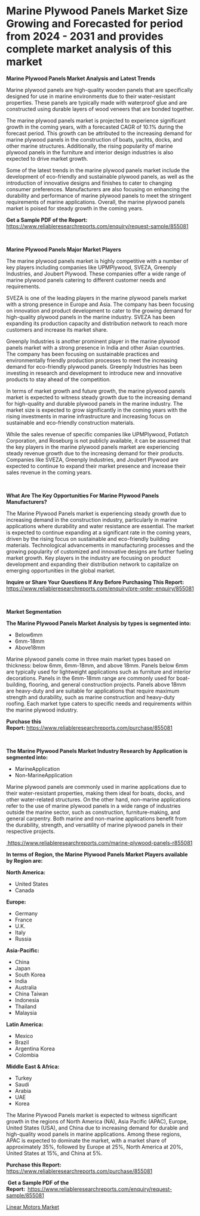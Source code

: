 <p><h1>Marine Plywood Panels Market Size Growing and Forecasted for period from 2024 - 2031 and provides complete market analysis of this market</h1></p><p><strong>Marine Plywood Panels Market Analysis and Latest Trends</strong></p>
<p><p>Marine plywood panels are high-quality wooden panels that are specifically designed for use in marine environments due to their water-resistant properties. These panels are typically made with waterproof glue and are constructed using durable layers of wood veneers that are bonded together.</p><p>The marine plywood panels market is projected to experience significant growth in the coming years, with a forecasted CAGR of 10.1% during the forecast period. This growth can be attributed to the increasing demand for marine plywood panels in the construction of boats, yachts, docks, and other marine structures. Additionally, the rising popularity of marine plywood panels in the furniture and interior design industries is also expected to drive market growth.</p><p>Some of the latest trends in the marine plywood panels market include the development of eco-friendly and sustainable plywood panels, as well as the introduction of innovative designs and finishes to cater to changing consumer preferences. Manufacturers are also focusing on enhancing the durability and performance of marine plywood panels to meet the stringent requirements of marine applications. Overall, the marine plywood panels market is poised for steady growth in the coming years.</p></p>
<p><strong>Get a Sample PDF of the Report:&nbsp;</strong> <a href="https://www.reliableresearchreports.com/enquiry/request-sample/855081">https://www.reliableresearchreports.com/enquiry/request-sample/855081</a></p>
<p>&nbsp;</p>
<p><strong>Marine Plywood Panels Major Market Players</strong></p>
<p><p>The marine plywood panels market is highly competitive with a number of key players including companies like UPMPlywood, SVEZA, Greenply Industries, and Joubert Plywood. These companies offer a wide range of marine plywood panels catering to different customer needs and requirements.</p><p>SVEZA is one of the leading players in the marine plywood panels market with a strong presence in Europe and Asia. The company has been focusing on innovation and product development to cater to the growing demand for high-quality plywood panels in the marine industry. SVEZA has been expanding its production capacity and distribution network to reach more customers and increase its market share.</p><p>Greenply Industries is another prominent player in the marine plywood panels market with a strong presence in India and other Asian countries. The company has been focusing on sustainable practices and environmentally friendly production processes to meet the increasing demand for eco-friendly plywood panels. Greenply Industries has been investing in research and development to introduce new and innovative products to stay ahead of the competition.</p><p>In terms of market growth and future growth, the marine plywood panels market is expected to witness steady growth due to the increasing demand for high-quality and durable plywood panels in the marine industry. The market size is expected to grow significantly in the coming years with the rising investments in marine infrastructure and increasing focus on sustainable and eco-friendly construction materials.</p><p>While the sales revenue of specific companies like UPMPlywood, Potlatch Corporation, and Roseburg is not publicly available, it can be assumed that the key players in the marine plywood panels market are experiencing steady revenue growth due to the increasing demand for their products. Companies like SVEZA, Greenply Industries, and Joubert Plywood are expected to continue to expand their market presence and increase their sales revenue in the coming years.</p></p>
<p>&nbsp;</p>
<p><strong>What Are The Key Opportunities For Marine Plywood Panels Manufacturers?</strong></p>
<p><p>The Marine Plywood Panels market is experiencing steady growth due to increasing demand in the construction industry, particularly in marine applications where durability and water resistance are essential. The market is expected to continue expanding at a significant rate in the coming years, driven by the rising focus on sustainable and eco-friendly building materials. Technological advancements in manufacturing processes and the growing popularity of customized and innovative designs are further fueling market growth. Key players in the industry are focusing on product development and expanding their distribution network to capitalize on emerging opportunities in the global market.</p></p>
<p><strong>Inquire or Share Your Questions If Any Before Purchasing This Report:</strong> <a href="https://www.reliableresearchreports.com/enquiry/pre-order-enquiry/855081">https://www.reliableresearchreports.com/enquiry/pre-order-enquiry/855081</a></p>
<p>&nbsp;</p>
<p><strong>Market Segmentation</strong></p>
<p><strong>The Marine Plywood Panels Market Analysis by types is segmented into:</strong></p>
<p><ul><li>Below6mm</li><li>6mm-18mm</li><li>Above18mm</li></ul></p>
<p><p>Marine plywood panels come in three main market types based on thickness: below 6mm, 6mm-18mm, and above 18mm. Panels below 6mm are typically used for lightweight applications such as furniture and interior decorations. Panels in the 6mm-18mm range are commonly used for boat-building, flooring, and general construction projects. Panels above 18mm are heavy-duty and are suitable for applications that require maximum strength and durability, such as marine construction and heavy-duty roofing. Each market type caters to specific needs and requirements within the marine plywood industry.</p></p>
<p><strong>Purchase this Report:&nbsp;</strong><a href="https://www.reliableresearchreports.com/purchase/855081">https://www.reliableresearchreports.com/purchase/855081</a></p>
<p>&nbsp;</p>
<p><strong>The Marine Plywood Panels Market Industry Research by Application is segmented into:</strong></p>
<p><ul><li>MarineApplication</li><li>Non-MarineApplication</li></ul></p>
<p><p>Marine plywood panels are commonly used in marine applications due to their water-resistant properties, making them ideal for boats, docks, and other water-related structures. On the other hand, non-marine applications refer to the use of marine plywood panels in a wide range of industries outside the marine sector, such as construction, furniture-making, and general carpentry. Both marine and non-marine applications benefit from the durability, strength, and versatility of marine plywood panels in their respective projects.</p></p>
<p><a href="https://www.reliableresearchreports.com/marine-plywood-panels-r855081">&nbsp;https://www.reliableresearchreports.com/marine-plywood-panels-r855081</a></p>
<p><strong>In terms of Region, the Marine Plywood Panels Market Players available by Region are:</strong></p>
<p>
    <p> <strong> North America: </strong>
        <ul>
            <li>United States</li>
            <li>Canada</li>
        </ul>
        </p> 
    <p> <strong> Europe: </strong>
        <ul>
            <li>Germany</li>
            <li>France</li>
            <li>U.K.</li>
            <li>Italy</li>
            <li>Russia</li>
        </ul>
        </p> 
    <p> <strong> Asia-Pacific: </strong>
        <ul>
            <li>China</li>
            <li>Japan</li>
            <li>South Korea</li>
            <li>India</li>
            <li>Australia</li>
            <li>China Taiwan</li>
            <li>Indonesia</li>
            <li>Thailand</li>
            <li>Malaysia</li>
        </ul>
        </p> 
    <p> <strong> Latin America: </strong>
        <ul>
            <li>Mexico</li>
            <li>Brazil</li>
            <li>Argentina Korea</li>
            <li>Colombia</li>
        </ul>
        </p> 
    <p> <strong> Middle East & Africa: </strong>
        <ul>
            <li>Turkey</li>
            <li>Saudi</li>
            <li>Arabia</li>
            <li>UAE</li>
            <li>Korea</li>
        </ul>
    </p>
    </p>
<p><p>The Marine Plywood Panels market is expected to witness significant growth in the regions of North America (NA), Asia Pacific (APAC), Europe, United States (USA), and China due to increasing demand for durable and high-quality wood panels in marine applications. Among these regions, APAC is expected to dominate the market, with a market share of approximately 35%, followed by Europe at 25%, North America at 20%, United States at 15%, and China at 5%.</p></p>
<p><strong>Purchase this Report: </strong><a href="https://www.reliableresearchreports.com/purchase/855081">https://www.reliableresearchreports.com/purchase/855081</a></p>
<p>&nbsp;<strong>Get a Sample PDF of the Report:&nbsp;&nbsp;</strong><a href="https://www.reliableresearchreports.com/enquiry/request-sample/855081">https://www.reliableresearchreports.com/enquiry/request-sample/855081</a></p>
<p><strong></strong></p>
<p><p><a href="https://github.com/BryceTownsendr/Market-Research-Report-List-4/blob/main/linear-motors-market.md">Linear Motors Market</a></p></p>